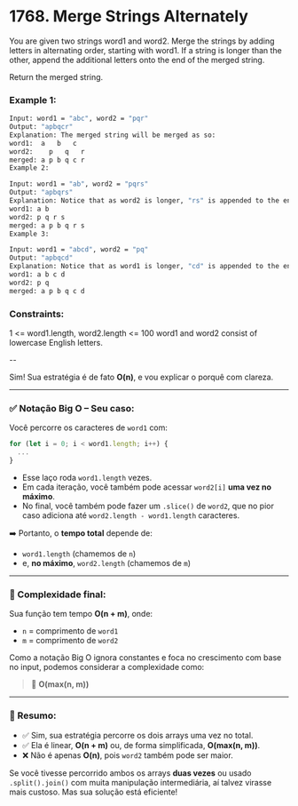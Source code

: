 # 1768. Merge Strings Alternately

You are given two strings word1 and word2. Merge the strings by adding letters in alternating order, starting with word1. If a string is longer than the other, append the additional letters onto the end of the merged string.

Return the merged string.

### Example 1:

```bash
Input: word1 = "abc", word2 = "pqr"
Output: "apbqcr"
Explanation: The merged string will be merged as so:
word1:  a   b   c
word2:    p   q   r
merged: a p b q c r
Example 2:
```

```bash
Input: word1 = "ab", word2 = "pqrs"
Output: "apbqrs"
Explanation: Notice that as word2 is longer, "rs" is appended to the end.
word1: a b
word2: p q r s
merged: a p b q r s
Example 3:
```

```bash
Input: word1 = "abcd", word2 = "pq"
Output: "apbqcd"
Explanation: Notice that as word1 is longer, "cd" is appended to the end.
word1: a b c d
word2: p q
merged: a p b q c d
```

### Constraints:

1 <= word1.length, word2.length <= 100
word1 and word2 consist of lowercase English letters.

--

Sim! Sua estratégia é de fato **O(n)**, e vou explicar o porquê com clareza.

---

### ✅ Notação Big O – Seu caso:

Você percorre os caracteres de `word1` com:

```ts
for (let i = 0; i < word1.length; i++) {
  ...
}
```

- Esse laço roda `word1.length` vezes.
- Em cada iteração, você também pode acessar `word2[i]` **uma vez no máximo**.
- No final, você também pode fazer um `.slice()` de `word2`, que no pior caso adiciona até `word2.length - word1.length` caracteres.

➡️ Portanto, o **tempo total** depende de:

- `word1.length` (chamemos de `n`)
- e, **no máximo**, `word2.length` (chamemos de `m`)

---

### 🎯 Complexidade final:

Sua função tem tempo **O(n + m)**, onde:

- `n` = comprimento de `word1`
- `m` = comprimento de `word2`

Como a notação Big O ignora constantes e foca no crescimento com base no input, podemos considerar a complexidade como:

> 🔹 **O(max(n, m))**

---

### 🚀 Resumo:

- ✅ Sim, sua estratégia percorre os dois arrays uma vez no total.
- ✅ Ela é linear, **O(n + m)** ou, de forma simplificada, **O(max(n, m))**.
- ❌ Não é apenas **O(n)**, pois `word2` também pode ser maior.

Se você tivesse percorrido ambos os arrays **duas vezes** ou usado `.split().join()` com muita manipulação intermediária, aí talvez virasse mais custoso. Mas sua solução está eficiente!
